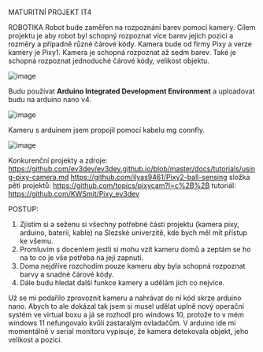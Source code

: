 MATURITNÍ PROJEKT IT4

ROBOTIKA
Robot bude zaměřen na rozpoznání barev pomocí kamery. Cílem projektu je aby robot byl schopný rozpoznat více barev jejich pozici a rozměry a případně různé čárové kódy.
Kamera bude od firmy Pixy a verze kamery je Pixy1.
Kamera je schopná rozpoznat až sedm barev. Také je schopná rozpoznat jednoduché čárové kódy, velikost objektu.

![image](https://github.com/user-attachments/assets/d4877efa-77d0-44a7-ac8a-69d06fae34d1)

Budu používat **Arduino Integrated Development Environment** a uploadovat budu na arduino nano v4.

![image](https://github.com/user-attachments/assets/66edcb89-0c16-42e4-a337-dd630b5e97c9)

Kameru s arduinem jsem propojil pomocí kabelu mg connfly.

![image](https://github.com/user-attachments/assets/2166f69e-408c-4976-8c6b-d90e816519b2)

Konkurenční projekty a zdroje: 
https://github.com/ev3dev/ev3dev.github.io/blob/master/docs/tutorials/using-pixy-camera.md
https://github.com/ilyas9461/Pixy2-ball-sensing
složka pěti projektů: https://github.com/topics/pixycam?l=c%2B%2B
tutoriál: https://github.com/KWSmit/Pixy_ev3dev

POSTUP: 
1. Zjistím si a seženu si všechny potřebné části projektu (kamera pixy, arduino, baterii, kable) na Slezské univerzitě, kde bych měl mít přístup ke všemu.
2. Promluvím s docentem jestli si mohu vzít kameru domů a zeptám se ho na to co je vše potřeba na její zapnutí.
3. Doma nejdříve rozchodím pouze kameru aby byla schopná rozpoznat barvy a snadné čárové kódy.
4. Dále budu hledat další funkce kamery a udělám jich co nejvíce.

Už se mi podařilo zprovoznit kameru a nahrávat do ní kód skrze arduino nano. Abych to ale dokázal tak jsem si musel udělat uplně nový operační systém ve virtual boxu a já se rozhodl pro windows 10, protože to v mém windows 11 nefungovalo kvůli zastaralým ovladačům.
V arduino ide mi momentálně v serial monitoru vypisuje, že kamera detekovala objekt, jeho velikost a pozici.
